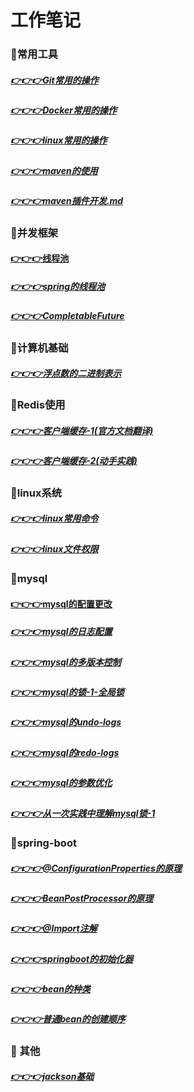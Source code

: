 # 工作笔记
### 🚩常用工具
##### [👉👉👉Git常用的操作](./doc/git.md)
##### [👉👉👉Docker常用的操作](./doc/docker.md)
##### [👉👉👉linux常用的操作](doc/linux/linux常用命令.md)
##### [👉👉👉maven的使用](doc/tool/maven的使用.md)
##### [👉👉👉maven插件开发.md](doc/tool/maven插件开发.md)

### 🚩并发框架
#### [👉👉👉线程池](./doc/threadpoolexecutor.md)
##### [👉👉👉spring的线程池](./doc/threadpoolexecutor.md)
#####  [👉👉👉CompletableFuture](./doc/completablefuture.md)

### 🚩计算机基础
##### [👉👉👉浮点数的二进制表示](./doc/float-binary.md)

### 🚩Redis使用
##### [👉👉👉客户端缓存-1(官方文档翻译)](./doc/float-binary.md)
##### [👉👉👉客户端缓存-2(动手实践)](./doc/float-binary.md)

### 🚩linux系统
##### [👉👉👉linux常用命令](doc/linux/linux常用命令.md)
##### [👉👉👉linux文件权限](./doc/linux/linux文件权限.md)

### 🚩mysql
#### [👉👉👉mysql的配置更改](doc/mysql/mysql的配置更改.md)
##### [👉👉👉mysql的日志配置](doc/mysql/mysql的日志配置.md)
##### [👉👉👉mysql的多版本控制](doc/mysql/mysql的多版本控制.md)
##### [👉👉👉mysql的锁-1-全局锁](doc/mysql/mysql的多版mysql的锁-1-全局锁.md)
##### [👉👉👉mysql的undo-logs](doc/mysql/mysql的undo-logs.md)
##### [👉👉👉mysql的redo-logs](doc/mysql/mysql的redo-logs.md)
##### [👉👉👉mysql的参数优化](doc/mysql/mysql的配置优化.md)
##### [👉👉👉从一次实践中理解mysql锁-1]()

### 🚩spring-boot
##### [👉👉👉@ConfigurationProperties的原理](doc/springboot/@ConfigurationProperties的原理.md)
##### [👉👉👉BeanPostProcessor的原理](doc/springboot/BeanPostProcessor.md)
##### [👉👉👉@Import注解](doc/springboot/@Import注解.md)
##### [👉👉👉springboot的初始化器](doc/springboot/springboot的初始化器.md)
##### [👉👉👉bean的种类](doc/springboot/bean的种类.md)
##### [👉👉👉普通bean的创建顺序](doc/springboot/普通bean的创建顺序.md)

### 🚩   其他
##### [👉👉👉jackson基础](doc/other/jackson基础.md)



